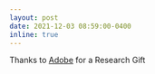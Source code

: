 ```yaml
---
layout: post
date: 2021-12-03 08:59:00-0400
inline: true
---
```


Thanks to [Adobe](https://research.adobe.com/collaborations/) for a Research Gift
